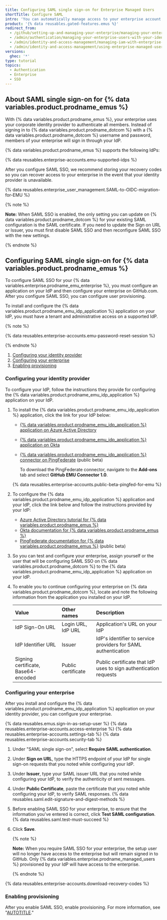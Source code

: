 ```yaml
---
title: Configuring SAML single sign-on for Enterprise Managed Users
shortTitle: Configure SAML
intro: 'You can automatically manage access to your enterprise account on {% data variables.product.prodname_dotcom %} by configuring Security Assertion Markup Language (SAML) single sign-on (SSO).'
product: '{% data reusables.gated-features.emus %}'
redirect_from:
  - /github/setting-up-and-managing-your-enterprise/managing-your-enterprise-users-with-your-identity-provider/configuring-saml-single-sign-on-for-enterprise-managed-users
  - /admin/authentication/managing-your-enterprise-users-with-your-identity-provider/configuring-saml-single-sign-on-for-enterprise-managed-users
  - /admin/identity-and-access-management/managing-iam-with-enterprise-managed-users/configuring-saml-single-sign-on-for-enterprise-managed-users
  - /admin/identity-and-access-management/using-enterprise-managed-users-and-saml-for-iam/configuring-saml-single-sign-on-for-enterprise-managed-users
versions:
  ghec: '*'
type: tutorial
topics:
  - Authentication
  - Enterprise
  - SSO
---
```


## About SAML single sign-on for {% data variables.product.prodname_emus %}

With {% data variables.product.prodname_emus %}, your enterprise uses your corporate identity provider to authenticate all members. Instead of signing in to {% data variables.product.prodname_dotcom %} with a {% data variables.product.prodname_dotcom %} username and password, members of your enterprise will sign in through your IdP.

{% data variables.product.prodname_emus %} supports the following IdPs:

{% data reusables.enterprise-accounts.emu-supported-idps %}

After you configure SAML SSO, we recommend storing your recovery codes so you can recover access to your enterprise in the event that your identity provider is unavailable.

{% data reusables.enterprise_user_management.SAML-to-OIDC-migration-for-EMU %}

{% note %}

**Note:** When SAML SSO is enabled, the only setting you can update on {% data variables.product.prodname_dotcom %} for your existing SAML configuration is the SAML certificate. If you need to update the Sign on URL or Issuer, you must first disable SAML SSO and then reconfigure SAML SSO with the new settings.

{% endnote %}

## Configuring SAML single sign-on for {% data variables.product.prodname_emus %}

To configure SAML SSO for your {% data variables.enterprise.prodname_emu_enterprise %}, you must configure an application on your IdP and then configure your enterprise on GitHub.com. After you configure SAML SSO, you can configure user provisioning.

To install and configure the {% data variables.product.prodname_emu_idp_application %} application on your IdP, you must have a tenant and administrative access on a supported IdP.

{% note %}

{% data reusables.enterprise-accounts.emu-password-reset-session %}

{% endnote %}

1. [Configuring your identity provider](#configuring-your-identity-provider)
1. [Configuring your enterprise](#configuring-your-enterprise)
1. [Enabling provisioning](#enabling-provisioning)

### Configuring your identity provider

To configure your IdP, follow the instructions they provide for configuring the {% data variables.product.prodname_emu_idp_application %} application on your IdP.

1. To install the {% data variables.product.prodname_emu_idp_application %} application, click the link for your IdP below:

     - [{% data variables.product.prodname_emu_idp_application %} application on Azure Active Directory](https://azuremarketplace.microsoft.com/en-us/marketplace/apps/aad.githubenterprisemanageduser?tab=Overview)
     - [{% data variables.product.prodname_emu_idp_application %} application on Okta](https://www.okta.com/integrations/github-enterprise-managed-user)
     - [{% data variables.product.prodname_emu_idp_application %} connector on PingFederate](https://www.pingidentity.com/en/resources/downloads/pingfederate.html) (public beta)

       To download the PingFederate connector, navigate to the **Add-ons** tab and select **GitHub EMU Connector 1.0**.

     {% data reusables.enterprise-accounts.public-beta-pingfed-for-emu %}

1. To configure the {% data variables.product.prodname_emu_idp_application %} application and your IdP, click the link below and follow the instructions provided by your IdP:

     - [Azure Active Directory tutorial for {% data variables.product.prodname_emus %}](https://docs.microsoft.com/en-us/azure/active-directory/saas-apps/github-enterprise-managed-user-tutorial)
     - [Okta documentation for {% data variables.product.prodname_emus %}](https://saml-doc.okta.com/SAML_Docs/How-to-Configure-SAML-2.0-for-GitHub-Enterprise-Managed-User.html)
     - [PingFederate documentation for {% data variables.product.prodname_emus %}](https://docs.pingidentity.com/r/en-us/pingfederate-github-emu-connector/pingfederate_github_emu_connector) (public beta)

1. So you can test and configure your enterprise, assign yourself or the user that will be configuring SAML SSO on {% data variables.product.prodname_dotcom %} to the {% data variables.product.prodname_emu_idp_application %} application on your IdP.

1. To enable you to continue configuring your enterprise on {% data variables.product.prodname_dotcom %}, locate and note the following information from the application you installed on your IdP.

    | Value | Other names | Description |
    | :- | :- | :- |
    | IdP Sign-On URL | Login URL, IdP URL | Application's URL on your IdP |
    | IdP Identifier URL | Issuer | IdP's identifier to service providers for SAML authentication |
    | Signing certificate, Base64-encoded | Public certificate | Public certificate that IdP uses to sign authentication requests |

### Configuring your enterprise

After you install and configure the {% data variables.product.prodname_emu_idp_application %} application on your identity provider, you can configure your enterprise.

{% data reusables.emus.sign-in-as-setup-user %}
{% data reusables.enterprise-accounts.access-enterprise %}
{% data reusables.enterprise-accounts.settings-tab %}
{% data reusables.enterprise-accounts.security-tab %}

1. Under "SAML single sign-on", select **Require SAML authentication**.
1. Under **Sign on URL**, type the HTTPS endpoint of your IdP for single sign-on requests that you noted while configuring your IdP.
1. Under **Issuer**, type your SAML issuer URL that you noted while configuring your IdP, to verify the authenticity of sent messages.
1. Under **Public Certificate**, paste the certificate that you noted while configuring your IdP, to verify SAML responses.
{% data reusables.saml.edit-signature-and-digest-methods %}
1. Before enabling SAML SSO for your enterprise, to ensure that the information you've entered is correct, click **Test SAML configuration**. {% data reusables.saml.test-must-succeed %}
1. Click **Save**.

    {% note %}

    **Note:** When you require SAML SSO for your enterprise, the setup user will no longer have access to the enterprise but will remain signed in to GitHub. Only {% data variables.enterprise.prodname_managed_users %} provisioned by your IdP will have access to the enterprise.

    {% endnote %}

{% data reusables.enterprise-accounts.download-recovery-codes %}

### Enabling provisioning

After you enable SAML SSO, enable provisioning. For more information, see "[AUTOTITLE](/admin/identity-and-access-management/using-enterprise-managed-users-for-iam/configuring-scim-provisioning-for-enterprise-managed-users)."
